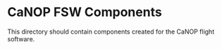 # CaNOP FSW Components

This directory should contain components created for the CaNOP flight software.
